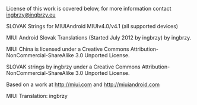 License of this work is covered below, for more information contact ingbrzy@ingbrzy.eu

SLOVAK Strings for MIUIAndroid MIUIv4.0/v4.1 (all supported devices)

MIUI Android Slovak Translations (Started July 2012 by ingbrzy) by ingbrzy. 

MIUI China is licensed under a Creative Commons Attribution-NonCommercial-ShareAlike 3.0 Unported License. 

SLOVAK strings by ingbrzy under a Creative Commons Attribution-NonCommercial-ShareAlike 3.0 Unported License.

Based on a work at http://miui.com and http://miuiandroid.com

MIUI Translation: ingbrzy

